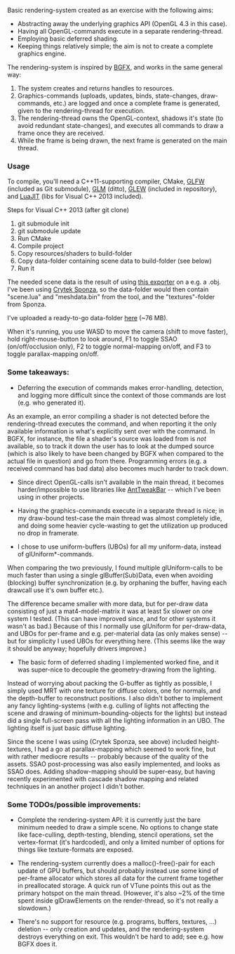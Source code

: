Basic rendering-system created as an exercise with the following aims:
- Abstracting away the underlying graphics API (OpenGL 4.3 in this case).
- Having all OpenGL-commands execute in a separate rendering-thread.
- Employing basic deferred shading.
- Keeping things relatively simple; the aim is not to create a complete graphics engine.

The rendering-system is inspired by [BGFX](https://github.com/bkaradzic/bgfx), and works in the same general way:
1. The system creates and returns handles to resources.
2. Graphics-commands (uploads, updates, binds, state-changes, draw-commands, etc.) are logged and once a complete frame is generated, given to the rendering-thread for execution.
3. The rendering-thread owns the OpenGL-context, shadows it's state (to avoid redundant state-changes), and executes all commands to draw a frame once they are received.
4. While the frame is being drawn, the next frame is generated on the main thread.

### Usage
To compile, you'll need a C++11-supporting compiler, CMake, [GLFW](http://www.glfw.org/) (included as Git submodule), [GLM](http://glm.g-truc.net/0.9.5/index.html) (ditto), [GLEW](http://glew.sourceforge.net/) (included in repository), and [LuaJIT](http://luajit.org/) (libs for Visual C++ 2013 included).

Steps for Visual C++ 2013 (after git clone)
1. git submodule init
2. git submodule update
3. Run CMake
4. Compile project
5. Copy resources/shaders to build-folder
6. Copy data-folder containing scene data to build-folder (see below)
7. Run it

The needed scene data is the result of using [this exporter](https://github.com/cforfang/scene-exporter) on a e.g. a .obj. I've been using [Crytek Sponza](http://graphics.cs.williams.edu/data/meshes.xml), so the data-folder would then contain "scene.lua" and "meshdata.bin" from the tool, and the "textures"-folder from Sponza.

I've uploaded a ready-to-go data-folder [here](https://mega.co.nz/#!PdEAhJTC!Yo_O5B74K-e6hWo-byaYgfVJ9ml1W3IM1HCdFzOYA0M) (~76 MB).

When it's running, you use WASD to move the camera (shift to move faster), hold right-mouse-button to look around, F1 to toggle SSAO (on/off/occlusion only), F2 to toggle normal-mapping on/off, and F3 to toggle parallax-mapping on/off.

### Some takeaways:
- Deferring the execution of commands makes error-handling, detection, and logging more difficult since the context of those commands are lost (e.g. who generated it).

 As an example, an error compiling a shader is not detected before the rendering-thread executes the command, and when reporting it the only available information is what's explicitly sent over with the command. In BGFX, for instance, the file a shader's source was loaded from is _not_ available, so to track it down the user has to look at the dumped source (which is also likely to have been changed by BGFX when compared to the actual file in question) and go from there. Programming errors (e.g. a received command has bad data) also becomes much harder to track down.

- Since direct OpenGL-calls isn't available in the main thread, it becomes harder/impossible to use libraries like [AntTweakBar](http://anttweakbar.sourceforge.net) -- which I've been using in other projects.

- Having the graphics-commands execute in a separate thread is nice; in my draw-bound test-case the main thread was almost completely idle, and doing some heavier cycle-wasting to get the utilization up produced no drop in framerate. 

- I chose to use uniform-buffers (UBOs) for all my uniform-data, instead of glUniform*-commands. 
  
 When comparing the two previously, I found multiple glUniform-calls to be much faster than using a single glBuffer(Sub)Data, even when avoiding (blocking) buffer synchronization (e.g. by orphaning the buffer, having each drawcall use it's own buffer etc.). 

  The difference became smaller with more data, but for per-draw data consisting of just a mat4-model-matrix it was at least 5x slower on one system I tested. (This can have improved since, and for other systems it wasn't as bad.) Because of this I normally use glUniform for per-draw-data, and UBOs for per-frame and e.g. per-material data (as only makes sense) -- but for simplicity I used UBOs for everything here. (This seems like the way it should be anyway; hopefully drivers improve.)

- The basic form of deferred shading I implemented worked fine, and it was super-nice to decouple the geometry-drawing from the lighting. 

 Instead of worrying about packing the G-buffer as tightly as possible, I simply used MRT with one texture for diffuse colors, one for normals, and the depth-buffer to reconstruct positions. I also didn't bother to implement any fancy lighting-systems (with e.g. culling of lights not affecting the scene and drawing of minimum-bounding-objects for the lights) but instead did a single full-screen pass with all the lighting information in an UBO. The lighting itself is just basic diffuse lighting. 
 
  Since the scene I was using (Crytek Sponza, see above) included height-textures, I had a go at parallax-mapping which seemed to work fine, but with rather mediocre results -- probably because of the quality of the assets. SSAO post-processing was also easily implemented, and looks as SSAO does. Adding shadow-mapping should be super-easy, but having recently experimented with cascade shadow mapping and related techniques in an another project I didn't bother.


### Some TODOs/possible improvements:
- Complete the rendering-system API: it is currently just the bare minimum needed to draw a simple scene. No options to change state like face-culling, depth-testing, blending, stencil operations, set the vertex-format (it's hardcoded), and only a limited number of options for things like texture-formats are exposed.

- The rendering-system currently does a malloc()-free()-pair for each update of GPU buffers, but should probably instead use some kind of per-frame allocator which stores all data for the current frame together in preallocated storage. A quick run of VTune points this out as the primary hotspot on the main thread. (However, it's also ~2% of the time spent inside glDrawElements on the render-thread, so it's not really a slowdown.)

- There's no support for resource (e.g. programs, buffers, textures, ...) deletion -- only creation and updates, and the rendering-system destroys everything on exit. This wouldn't be hard to add; see e.g. how BGFX does it.

